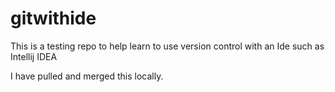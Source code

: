# gitwithide

This is a testing repo to help learn to use version control with an Ide such as Intellij IDEA

I have pulled and merged this locally.
